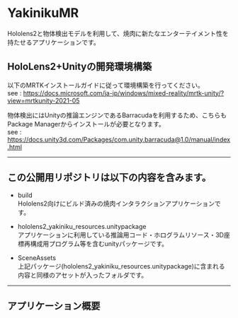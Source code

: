 # YakinikuMR
Hololens2と物体検出モデルを利用して、焼肉に新たなエンターテイメント性を持たせるアプリケーションです。

## HoloLens2+Unityの開発環境構築
以下のMRTKインストールガイドに従って環境構築を行ってください。  
see : https://docs.microsoft.com/ja-jp/windows/mixed-reality/mrtk-unity/?view=mrtkunity-2021-05

物体検出にはUnityの推論エンジンであるBarracudaを利用するため、こちらもPackage Managerからインストールが必要となります。  
see : https://docs.unity3d.com/Packages/com.unity.barracuda@1.0/manual/index.html

- - -

## この公開用リポジトリは以下の内容を含みます。
 - build  
Hololens2向けにビルド済みの焼肉インタラクションアプリケーションです。

 - hololens2_yakiniku_resources.unitypackage  
アプリケーションに利用している推論用コード・ホログラムリソース・3D座標再構成用プログラム等を含むunityパッケージです。

 - SceneAssets  
上記パッケージ(hololens2_yakiniku_resources.unitypackage)に含まれる内容と同様のアセットが入ったフォルダです。

- - -

## アプリケーション概要
